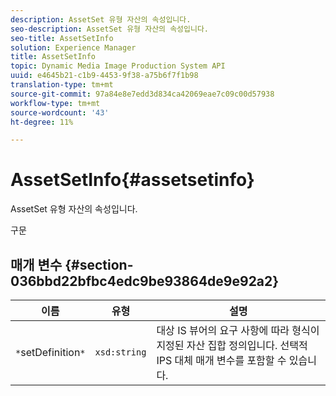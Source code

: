 ```yaml
---
description: AssetSet 유형 자산의 속성입니다.
seo-description: AssetSet 유형 자산의 속성입니다.
seo-title: AssetSetInfo
solution: Experience Manager
title: AssetSetInfo
topic: Dynamic Media Image Production System API
uuid: e4645b21-c1b9-4453-9f38-a75b6f7f1b98
translation-type: tm+mt
source-git-commit: 97a84e8e7edd3d834ca42069eae7c09c00d57938
workflow-type: tm+mt
source-wordcount: '43'
ht-degree: 11%

---
```



# AssetSetInfo{#assetsetinfo}

AssetSet 유형 자산의 속성입니다.

구문

## 매개 변수 {#section-036bbd22bfbc4edc9be93864de9e92a2}

| 이름 | 유형 | 설명 |
|---|---|---|
| `*`setDefinition`*` | `xsd:string` | 대상 IS 뷰어의 요구 사항에 따라 형식이 지정된 자산 집합 정의입니다. 선택적 IPS 대체 매개 변수를 포함할 수 있습니다. |

